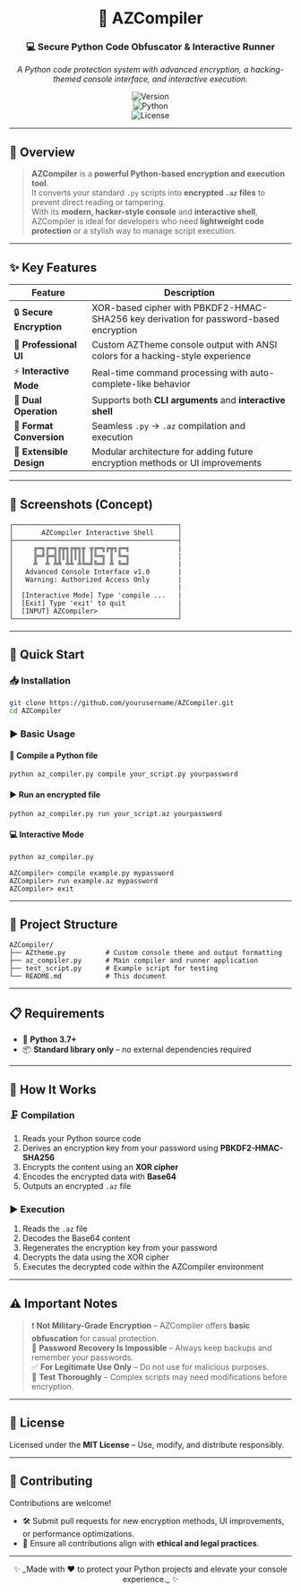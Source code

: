 <!-- AZCompiler README -->

<div align="center">

# 🔐 **AZCompiler**  
### 💻 Secure Python Code Obfuscator & Interactive Runner  

_A Python code protection system with advanced encryption, a hacking-themed console interface, and interactive execution._

![Version](https://img.shields.io/badge/Version-1.8.0-blue.svg)  
![Python](https://img.shields.io/badge/Python-3.7%2B-green.svg)  
![License](https://img.shields.io/badge/License-MIT-orange.svg)  

</div>

---

## 🌟 **Overview**

> **AZCompiler** is a **powerful Python-based encryption and execution tool**.  
> It converts your standard `.py` scripts into **encrypted `.az` files** to prevent direct reading or tampering.  
> With its **modern, hacker-style console** and **interactive shell**, AZCompiler is ideal for developers who need **lightweight code protection** or a stylish way to manage script execution.  

---

## ✨ **Key Features**

| Feature                | Description                                                                 |
|------------------------|-----------------------------------------------------------------------------|
| 🔒 **Secure Encryption**| XOR-based cipher with PBKDF2-HMAC-SHA256 key derivation for password-based encryption |
| 🎨 **Professional UI**  | Custom AZTheme console output with ANSI colors for a hacking-style experience |
| ⚡ **Interactive Mode** | Real-time command processing with auto-complete-like behavior                |
| 🚀 **Dual Operation**   | Supports both **CLI arguments** and **interactive shell**                    |
| 📁 **Format Conversion**| Seamless `.py` → `.az` compilation and execution                             |
| 🔧 **Extensible Design**| Modular architecture for adding future encryption methods or UI improvements  |

---

## 📸 **Screenshots (Concept)**

```
┌─────────────────────────────────────────┐
│       AZCompiler Interactive Shell      │
├─────────────────────────────────────────┤
│     ╔═╗╔═╗╔╦╗╔╦╗╦ ╦╔═╗╔╦╗╔═╗            |
│     ╠═╝╠═╣║║║║║║║ ║╚═╗ ║ ╚═╗            |
│     ╩  ╩ ╩╩ ╩╩ ╩╚═╝╚═╝ ╩ ╚═╝            |
│   Advanced Console Interface v1.0       |
│   Warning: Authorized Access Only       |
│                                         |
│  [Interactive Mode] Type 'compile ...   |
│  [Exit] Type 'exit' to quit             |
│  [INPUT] AZCompiler>                    │
└─────────────────────────────────────────┘
```

---

## 🏁 **Quick Start**

### 📥 **Installation**
```bash
git clone https://github.com/yourusername/AZCompiler.git
cd AZCompiler
```

### ▶ **Basic Usage**

#### 🔧 **Compile a Python file**
```bash
python az_compiler.py compile your_script.py yourpassword
```

#### ▶ **Run an encrypted file**
```bash
python az_compiler.py run your_script.az yourpassword
```

#### 💻 **Interactive Mode**
```bash
python az_compiler.py
```
```
AZCompiler> compile example.py mypassword  
AZCompiler> run example.az mypassword  
AZCompiler> exit
```

---

## 📂 **Project Structure**
```text
AZCompiler/
├── AZtheme.py          # Custom console theme and output formatting
├── az_compiler.py      # Main compiler and runner application
├── test_script.py      # Example script for testing
└── README.md           # This document
```

---

## 📋 **Requirements**
- 🐍 **Python 3.7+**  
- 📦 **Standard library only** – no external dependencies required  

---

## 🔧 **How It Works**

### 🗜 **Compilation**
1. Reads your Python source code  
2. Derives an encryption key from your password using **PBKDF2-HMAC-SHA256**  
3. Encrypts the content using an **XOR cipher**  
4. Encodes the encrypted data with **Base64**  
5. Outputs an encrypted `.az` file  

### ▶ **Execution**
1. Reads the `.az` file  
2. Decodes the Base64 content  
3. Regenerates the encryption key from your password  
4. Decrypts the data using the XOR cipher  
5. Executes the decrypted code within the AZCompiler environment  

---

## ⚠️ **Important Notes**
> ❗ **Not Military-Grade Encryption** – AZCompiler offers **basic obfuscation** for casual protection.  
> 🔑 **Password Recovery Is Impossible** – Always keep backups and remember your passwords.  
> ✅ **For Legitimate Use Only** – Do not use for malicious purposes.  
> 🧪 **Test Thoroughly** – Complex scripts may need modifications before encryption.  

---

## 📄 **License**
Licensed under the **MIT License** – Use, modify, and distribute responsibly.  

---

## 🤝 **Contributing**
Contributions are welcome!  
- 🛠 Submit pull requests for new encryption methods, UI improvements, or performance optimizations.  
- 🌱 Ensure all contributions align with **ethical and legal practices**.  

---

<div align="center">
✨ _Made with ❤️ to protect your Python projects and elevate your console experience._ ✨  
</div>
